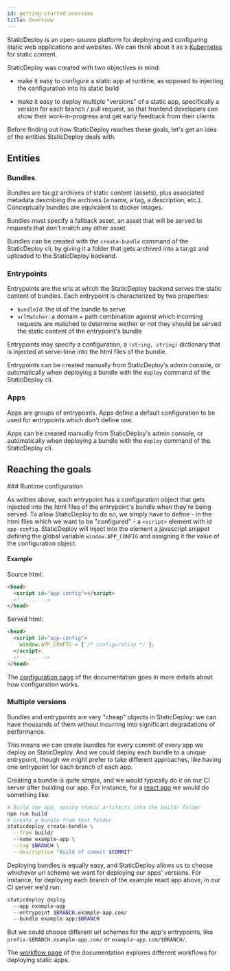 ```yaml
---
id: getting-started.overview
title: Overview
---
```


StaticDeploy is an open-source platform for deploying and configuring static web
applications and websites. We can think about it as a
[Kubernetes](https://kubernetes.io/) for static content.

StaticDeploy was created with two objectives in mind:

- make it easy to configure a static app at runtime, as opposed to injecting the
  configuration into its static build

- make it easy to deploy multiple "versions" of a static app, specifically a
  version for each branch / pull request, so that frontend developers can show
  their work-in-progress and get early feedback from their clients

Before finding out how StaticDeploy reaches these goals, let's get an idea of
the entities StaticDeploy deals with.

## Entities

### Bundles

Bundles are tar.gz archives of static content (assets), plus associated metadata
describing the archives (a name, a tag, a description, etc.). Conceptually
bundles are equivalent to docker images.

Bundles must specify a fallback asset, an asset that will be served to requests
that don't match any other asset.

Bundles can be created with the `create-bundle` command of the StaticDeploy cli,
by giving it a folder that gets archived into a tar.gz and uploaded to the
StaticDeploy backend.

### Entrypoints

Entrypoints are the urls at which the StaticDeploy backend serves the static
content of bundles. Each entrypoint is characterized by two properties:

- `bundleId`: the id of the bundle to serve
- `urlMatcher`: a domain + path combination against which incoming requests are
  matched to determine wether or not they should be served the static content of
  the entrypoint's bundle

Entrypoints may specify a configuration, a `(string, string)` dictionary that is
injected at serve-time into the html files of the bundle.

Entrypoints can be created manually from StaticDeploy's admin console, or
automatically when deploying a bundle with the `deploy` command of the
StaticDeploy cli.

### Apps

Apps are groups of entrypoints. Apps define a default configuration to be used
for entrypoints which don't define one.

Apps can be created manually from StaticDeploy's admin console, or automatically
when deploying a bundle with the `deploy` command of the StaticDeploy cli.

## Reaching the goals

### Runtime configuration

As written above, each entrypoint has a configuration object that gets injected
into the html files of the entrypoint's bundle when they're being served. To
allow StaticDeploy to do so, we simply have to define - in the html files which
we want to be "configured" - a `<script>` element with id `app-config`.
StaticDeploy will inject into the element a javascript snippet defining the
global variable `window.APP_CONFIG` and assigning it the value of the
configuration object.

#### Example

<div class="splitter">
<div class="left">
Source html:

```html
<head>
  <script id="app-config"></script>
  <!-- ... -->
</head>
```

</div>
<div class="right">
Served html:

```html
<head>
  <script id="app-config">
    window.APP_CONFIG = { /* configuration */ };
  </script>
  <!-- ... -->
</head>
```

</div>
</div>

The [configuration page](/docs/getting-started.apps-configuration.html) of the
documentation goes in more details about how configuration works.

### Multiple versions

Bundles and entrypoints are very "cheap" objects in StaticDeploy: we can have
thousands of them without incurring into significant degradations of
performance.

This means we can create bundles for every commit of every app we deploy on
StaticDeploy. And we could deploy each bundle to a unique entrypoint, though we
might prefer to take different approaches, like having one entrypoint for each
branch of each app.

Creating a bundle is quite simple, and we would typically do it on our CI server
after building our app. For instance, for a
[react app](https://github.com/facebook/create-react-app) we would do something
like:

```sh
# Build the app, saving static artifacts into the build/ folder
npm run build
# Create a bundle from that folder
staticdeploy create-bundle \
  --from build/
  --name example-app \
  --tag $BRANCH \
  --description "Build of commit $COMMIT"
```

Deploying bundles is equally easy, and StaticDeploy allows us to choose
whichever url scheme we want for deploying our apps' versions. For instance, for
deploying each branch of the example react app above, in our CI server we'd run:

```sh
staticdeploy deploy
  --app example-app
  --entrypoint $BRANCH.example-app.com/
  --bundle example-app:$BRANCH
```

But we could choose different url schemes for the app's entrypoints, like
`prefix-$BRANCH.example-app.com/` or `example-app.com/$BRANCH/`.

The [workflow page](/docs/getting-started.cicd-workflows.html) of the
documentation explores different workflows for deploying static apps.
